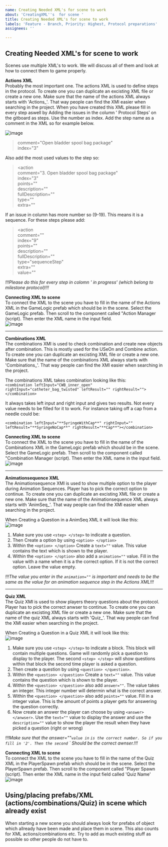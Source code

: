 ```yaml
---
name: Creating Needed XML's for scene to work
about: 'CreatingXML''s  for scene '
title: Creating Needed XML's for scene to work
labels: 'Feature - Branch, Priority: Highest, Protocol preparations'
assignees: ''

---
```


## Creating Needed XML's for scene to work
Scenes use multiple XML's to work. We will discuss all of them and look at how to connect them to game properly.  

**Actions XML**  
Probably the most important one. The actions XML is used to define steps in the protocol. To create one you can duplicate an excisting XML file or create a new one. Make sure that the name of the actions XML always starts with 'Actions_'. That way people can find the XMl easier when searching in the project. When you have created this XML please fill in every step aswell by Adding the issues in the column ' Protocol Steps' on the gitboard as steps. Use the number as index. Add the step name as a comment in the XML so for example below.

![image](https://user-images.githubusercontent.com/22809437/54311054-1ccb9c80-45d4-11e9-9aca-216bbb436724.png)

> comment="Open bladder spool bag package"   
> index="3"  

Also add the most used values to the step so: 

>   <action  
>     comment="3. Open bladder spool bag package"  
>     index="3"  
>     points=""  
>     description=""  
>     fullDescription=""  
>     type=""  
>     extra=""  
>   ></action>  
>   

If an issue in column has more number so (9-19). This means it is a sequence. For these steps please add: 

> <action  
>   comment=""  
>   index="9"  
>   points=""  
>   description=""  
>   fullDescription=""  
>   type="sequenceStep"  
>   extra=""  
>   value=""  
> ></action>  

_!!!Please do this for every step in colomn ' in progress' (which belong to milestone protocol)!!!_    

**Connecting XML to scene**  
To connect the XML to the scene you have to fill in the name of the Actions XML in the GameLogic prefab which should be in the scene. Select the GameLogic prefab. Then scroll to the component called "Action Manager (script). Then enter the XML name in the input field.  
![image](https://user-images.githubusercontent.com/22809437/54315603-d596d900-45de-11e9-891b-eb69a70d285c.png)

***
**Combinations XML**  
The combinations XMl is used to check combination and create new objects after combination. This is mostly used for the USeOn and Combine action. To create one you can duplicate an excisting XML file or create a new one. Make sure that the name of the combinations XML always starts with 'Combinations_'. That way people can find the XMl easier when searching in the project.  
  
The combinations XML takes combination looking like this:  
`<combination leftInput="CWB_inner_open" rightInput="catheter_bag_twisted" leftResult="" rightResult=""></combination>`  
  
It always takes left input and right input and gives two results. Not every value needs to be filled for it to work. For instance taking off a cap from a needle could be:  

`<combination leftInput="**SyringeWithCap**" rightInput="" leftResult="**SyringeNoCap**" rightResult="**Cap**"></combination>`  

**Connecting XML to scene**   
To connect the XML to the scene you have to fill in the name of the Combinations XML in the GameLogic prefab which should be in the scene. Select the GameLogic prefab. Then scroll to the component called "Combination Manager (script). Then enter the XML name in the input field.  
![image](https://user-images.githubusercontent.com/22809437/54315653-f9f2b580-45de-11e9-89a5-7aeab2a084b6.png)


***

**Animationsequence XML**  
The Animationsequence XMl is used to show multiple option to the player during Animation Sequences. Player has to pick the correct option to continue. To create one you can duplicate an excisting XML file or create a new one. Make sure that the name of the Animationsequence XML always starts with 'AnimSeq_'. That way people can find the XMl easier when searching in the project.  

When Creating a Question in a AnimSeq XML it will look like this:  
![image](https://user-images.githubusercontent.com/22809437/54314999-666cb500-45dd-11e9-907e-50e40676aa7c.png)  
1. Make sure you use `<step> </step>` to indicate a question.  
2. Then Create a option by using `<option> </option>`  
3. Within the `<option> </option>` Create a `text=""` value. This value contains the text which is shown to the player.  
4. Within the `<option> </option>` also add a `animation=""` value. Fill in the value with a name when it is a the correct option. If it is not the correct option. Leave the value empty.  

_!!!The value you enter in the `animation=""` is important and needs to be the same as the value for an animation sequence step in the Actions XML!!!_   

***
**Quiz XML**  
The Quiz XMl is used to show players theory questions about the protocol. Player has to pick the correct anwser to continue. To create one you can duplicate an excisting XML file or create a new one. Make sure that the name of the quiz XML always starts with 'Quiz_'. That way people can find the XMl easier when searching in the project.  

When Creating a Question in a Quiz XML it will look like this:  
![image](https://user-images.githubusercontent.com/22809437/54316009-ef84eb80-45df-11e9-9eec-a714db9aff7a.png)  
1. Make sure you use `<step> </step>` to indicate a block. This block will contain multiple questions. Game will randomly pick a question to display to the player. The second `<step> </step>` will show questions within that block the second time player is asked a question.  
2. Then create a question by using `<question> </question>`. 
3. Within the `<question> </question>` Create a `text=""` value. This value contains the question which is shown to the player.  
4. Within the `<question> </question>` also add `answer=""`. The value takes an integer. This integer number will determin what is the correct answer.  
5. Within the `<question> </question>` also add `points=""` value. Fill in a integer value. This is the amount of points a player gets for answering the question correctly.   
6. Now create an answer the player can choose by using `<answer> </anwser>`. Use the `text=""` value to display the answer and use the `description=""` value to show the player the result when they have picked a question (right or wrong)   

_!!!Make sure that the answer=""` value in `<question> </question>` is the correct number. So if you fill in '2'. Then the second `<answer> </anwser>` Should be the correct awnser.!!!_  

**Connecting XML to scene**  
To connect the XML to the scene you have to fill in the name of the Quiz XML in the PlayerSpawn prefab which should be in the scene. Select the PlayerSpawn prefab. Then scroll to the component called "Player Spawn (script). Then enter the XML name in the input field called 'Quiz Name'  
![image](https://user-images.githubusercontent.com/22809437/54316709-b8afd500-45e1-11e9-880d-7aed9073b102.png)  

## Using/placing prefabs/XML (actions/combinations/Quiz) in scene which already exist
When starting a new scene you should always look for prefabs of object which allready have been made and place them in scene. This also counts for XML actions/combinations etc. Try to add as much existing stuff as possible so other people do not have to.
